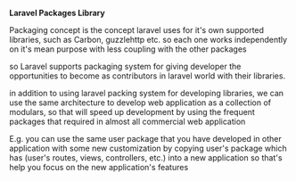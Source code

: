 **Laravel Packages Library**

Packaging concept is the concept laravel uses for it's own supported libraries, such as Carbon, guzzlehttp etc. so each one works independently on it's mean purpose with less coupling with the other packages

so Laravel supports packaging system for giving developer the opportunities to become as contributors in laravel world with their libraries.

in addition to using laravel packing system for developing libraries, we can use the same architecture to develop web application as a collection of modulars, so that will speed up development by using the frequent packages that required in almost all commercial web application

E.g. you can use the same user package that you have developed in other application with some new customization by copying user's package which has (user's routes, views, controllers, etc.) into a new application so that's help you focus on the new application's features
